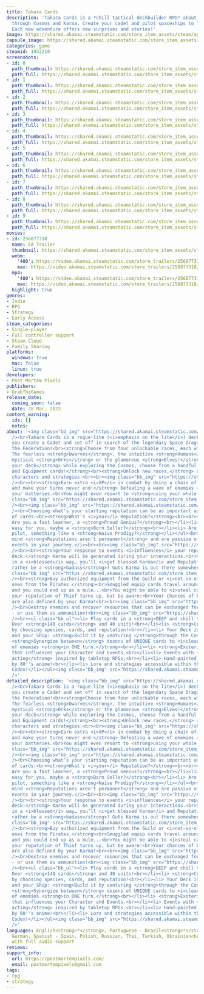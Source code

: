 ```yaml
---
title: Takara Cards
description: 'Takara Cards is a *chill tactical deckbuilder RPG* about adventuring
  through Cosmos and Karma. Create your cadet and pilot spaceships to find the Dragons:
  Each new adventure offers new surprises and stories!'
image: https://shared.akamai.steamstatic.com/store_item_assets/steam/apps/1932210/header.jpg?t=1730751312
capsule_image: https://shared.akamai.steamstatic.com/store_item_assets/steam/apps/1932210/capsule_231x87.jpg?t=1730751312
categories: game
steamid: 1932210
screenshots:
- id: 0
  path_thumbnail: https://shared.akamai.steamstatic.com/store_item_assets/steam/apps/1932210/ss_02750862b825307eadf4ddb398e3caed250e6123.600x338.jpg?t=1730751312
  path_full: https://shared.akamai.steamstatic.com/store_item_assets/steam/apps/1932210/ss_02750862b825307eadf4ddb398e3caed250e6123.1920x1080.jpg?t=1730751312
- id: 1
  path_thumbnail: https://shared.akamai.steamstatic.com/store_item_assets/steam/apps/1932210/ss_3f0ffebea9c3833ac6a0fc42b35a883dda93178b.600x338.jpg?t=1730751312
  path_full: https://shared.akamai.steamstatic.com/store_item_assets/steam/apps/1932210/ss_3f0ffebea9c3833ac6a0fc42b35a883dda93178b.1920x1080.jpg?t=1730751312
- id: 2
  path_thumbnail: https://shared.akamai.steamstatic.com/store_item_assets/steam/apps/1932210/ss_7b75779313f5072e7e9afe1dea89eb0a2f5b5f49.600x338.jpg?t=1730751312
  path_full: https://shared.akamai.steamstatic.com/store_item_assets/steam/apps/1932210/ss_7b75779313f5072e7e9afe1dea89eb0a2f5b5f49.1920x1080.jpg?t=1730751312
- id: 3
  path_thumbnail: https://shared.akamai.steamstatic.com/store_item_assets/steam/apps/1932210/ss_aa26540195f6c449ab3a045317ed45d8ea4511d9.600x338.jpg?t=1730751312
  path_full: https://shared.akamai.steamstatic.com/store_item_assets/steam/apps/1932210/ss_aa26540195f6c449ab3a045317ed45d8ea4511d9.1920x1080.jpg?t=1730751312
- id: 4
  path_thumbnail: https://shared.akamai.steamstatic.com/store_item_assets/steam/apps/1932210/ss_eb61d52f9efb1574ba28c721dc4facff9859dd48.600x338.jpg?t=1730751312
  path_full: https://shared.akamai.steamstatic.com/store_item_assets/steam/apps/1932210/ss_eb61d52f9efb1574ba28c721dc4facff9859dd48.1920x1080.jpg?t=1730751312
- id: 5
  path_thumbnail: https://shared.akamai.steamstatic.com/store_item_assets/steam/apps/1932210/ss_441a5de39242fe2cd14f386dcaf8026ca8122959.600x338.jpg?t=1730751312
  path_full: https://shared.akamai.steamstatic.com/store_item_assets/steam/apps/1932210/ss_441a5de39242fe2cd14f386dcaf8026ca8122959.1920x1080.jpg?t=1730751312
- id: 6
  path_thumbnail: https://shared.akamai.steamstatic.com/store_item_assets/steam/apps/1932210/ss_f261443f52914fd884fe998cf61b76cf1b70c5d4.600x338.jpg?t=1730751312
  path_full: https://shared.akamai.steamstatic.com/store_item_assets/steam/apps/1932210/ss_f261443f52914fd884fe998cf61b76cf1b70c5d4.1920x1080.jpg?t=1730751312
- id: 7
  path_thumbnail: https://shared.akamai.steamstatic.com/store_item_assets/steam/apps/1932210/ss_e12e6b19ce4d8d4b8b576f7f1302236d186d3735.600x338.jpg?t=1730751312
  path_full: https://shared.akamai.steamstatic.com/store_item_assets/steam/apps/1932210/ss_e12e6b19ce4d8d4b8b576f7f1302236d186d3735.1920x1080.jpg?t=1730751312
- id: 8
  path_thumbnail: https://shared.akamai.steamstatic.com/store_item_assets/steam/apps/1932210/ss_1ac57bb8399a28b0749943e2f8b7abc1ca36d16d.600x338.jpg?t=1730751312
  path_full: https://shared.akamai.steamstatic.com/store_item_assets/steam/apps/1932210/ss_1ac57bb8399a28b0749943e2f8b7abc1ca36d16d.1920x1080.jpg?t=1730751312
- id: 9
  path_thumbnail: https://shared.akamai.steamstatic.com/store_item_assets/steam/apps/1932210/ss_eb0e25f407d5307fe19615a04c18535cefd8f9e1.600x338.jpg?t=1730751312
  path_full: https://shared.akamai.steamstatic.com/store_item_assets/steam/apps/1932210/ss_eb0e25f407d5307fe19615a04c18535cefd8f9e1.1920x1080.jpg?t=1730751312
movies:
- id: 256877318
  name: EA Trailer
  thumbnail: https://shared.akamai.steamstatic.com/store_item_assets/steam/apps/256877318/movie.293x165.jpg?t=1683139744
  webm:
    '480': https://video.akamai.steamstatic.com/store_trailers/256877318/movie480_vp9.webm?t=1683139744
    max: https://video.akamai.steamstatic.com/store_trailers/256877318/movie_max_vp9.webm?t=1683139744
  mp4:
    '480': https://video.akamai.steamstatic.com/store_trailers/256877318/movie480.mp4?t=1683139744
    max: https://video.akamai.steamstatic.com/store_trailers/256877318/movie_max.mp4?t=1683139744
  highlight: true
genres:
- Indie
- RPG
- Strategy
- Early Access
steam_categories:
- Single-player
- Full controller support
- Steam Cloud
- Family Sharing
platforms:
  windows: true
  mac: false
  linux: true
developers:
- Post Mortem Pixels
publishers:
- GrabTheGames
release_date:
  coming_soon: false
  date: 28 Mar, 2023
content_warning:
  ids: []
  notes:
about: '<img class="bb_img" src="https://shared.akamai.steamstatic.com/store_item_assets/steam/apps/1932210/extras/pag_coop_robed_en.png?t=1730751312"
  /><br>Takara Cards is a rogue-lite (<i>emphasis on the lite</i>) deckbuilder where
  you create a Cadet and set off in search of the legendary Space Dragons who stole
  the Federation!<br><strong>Choose from four unlockable races, each with its ship:</strong>
  The fearless <strong>Dwarves</strong>, the intuitive <strong>Humans</strong>, the
  mystical <strong>Orks</strong> or the glamorous <strong>Elves!</strong><br><br><strong>Build
  your deck</strong> while exploring the Cosmos, choose from a handful of <strong>Maneuver
  and Equipment cards!</strong><br><strong>Unlock new races,</strong> and create new
  characters and strategies:<br><br><img class="bb_img" src="https://shared.akamai.steamstatic.com/store_item_assets/steam/apps/1932210/extras/page_char_creator.gif?t=1730751312"
  /><br><br><strong>Earn extra <i>XP</i> in combat by doing a chain of COMBOS!</strong><br><strong>Plan
  and make your turns never end:</strong> Defeating a wave of enemies <i>recharges</i>
  your batteries.<br>You might even resort to <strong>using your whole ship as a weapon!</strong><br><br><img
  class="bb_img" src="https://shared.akamai.steamstatic.com/store_item_assets/steam/apps/1932210/extras/break_off_en.gif?t=1730751312"
  /><br><img class="bb_img" src="https://shared.akamai.steamstatic.com/store_item_assets/steam/apps/1932210/extras/pag_karma_hands_en.png?t=1730751312"
  /><br>Choosing what’s your starting reputation can be as important as your choice
  of cards:<br><strong>What’s <i>your</i> Reputation?</strong><br><br><ul class="bb_ul"><li>
  Are you a fast learner, a <strong>Proud Genius?</strong><br></li><li> Business comes
  easy for you, maybe a <strong>Born Seller?</strong><br></li><li> Are you a gifted
  pilot, something like a <strong>Naive Prodigy?</strong></li></ul><br><i>Keep in
  mind <strong>Reputations aren’t permanent</strong> and are passive of change through
  events in your journey.</i><br><br><img class="bb_img" src="https://shared.akamai.steamstatic.com/store_item_assets/steam/apps/1932210/extras/page_reps.gif?t=1730751312"
  /><br><br><strong>Your response to events <i>influences</i> your reputation and
  deck:</strong> Karma will be generated during your interactions.<br>Say you respond
  in a <i>blessed</i> way… you’ll <i>get blessed Karma</i> and Reputation!<br>You
  rather be a <strong>badass</strong>? Guts Karma is out there somewhere in the Cosmos!<br><br><img
  class="bb_img" src="https://shared.akamai.steamstatic.com/store_item_assets/steam/apps/1932210/extras/pag_fuse_rpg_en.png?t=1730751312"
  /><br><strong>Buy authorized equipment from the Guild or <i>not-so-official</i>
  ones from the Pirates.</strong><br>Smuggled equip cards travel around the galaxy
  and you could end up as a mule...<br>You might be able to <i>steal cards</i> if
  your reputation of Thief turns up, but be aware:<br>Your chances of being caught
  are also defined by your Karma!<br><br><img class="bb_img" src="https://shared.akamai.steamstatic.com/store_item_assets/steam/apps/1932210/extras/pag_scrap_en.png?t=1730751312"
  /><br>Destroy enemies and recover resources that can be exchanged for various supplies
  - or use them as ammunition!<br><img class="bb_img" src="https://shared.akamai.steamstatic.com/store_item_assets/steam/apps/1932210/extras/separador.png?t=1730751312"
  /><br><ul class="bb_ul"><li> Play cards in a <strong>DEEP and chill turn-based combat.</strong><br></li><li>
  Over <strong>140 cards</strong> and 40 units!<br></li><li> <strong>Create your character</strong>
  by choosing species, cards, and reputation!<br></li><li> Your Deck is your Pilot
  and your Ship: <strong>Build it by venturing </strong>through the Cosmos and Events.<br></li><li>
  <strong>Synergize between</strong> dozens of UNIQUE cards to <i>clear</i> the board
  of enemies <strong>in ONE turn.</strong><br></li><li> <strong>Exoteric Karma system</strong>
  that influences your Character and Events.<br></li><li> Events with <strong>voice
  acting</strong> inspired by tabletop RPGs.<br></li><li> Hand-painted artwork inspired
  by 80''s anime!<br></li><li> Lore and strategies accessible within the game in the
  Codex!</li></ul><img class="bb_img" src="https://shared.akamai.steamstatic.com/store_item_assets/steam/apps/1932210/extras/separador.png?t=1730751312"
  />'
detailed_description: '<img class="bb_img" src="https://shared.akamai.steamstatic.com/store_item_assets/steam/apps/1932210/extras/pag_coop_robed_en.png?t=1730751312"
  /><br>Takara Cards is a rogue-lite (<i>emphasis on the lite</i>) deckbuilder where
  you create a Cadet and set off in search of the legendary Space Dragons who stole
  the Federation!<br><strong>Choose from four unlockable races, each with its ship:</strong>
  The fearless <strong>Dwarves</strong>, the intuitive <strong>Humans</strong>, the
  mystical <strong>Orks</strong> or the glamorous <strong>Elves!</strong><br><br><strong>Build
  your deck</strong> while exploring the Cosmos, choose from a handful of <strong>Maneuver
  and Equipment cards!</strong><br><strong>Unlock new races,</strong> and create new
  characters and strategies:<br><br><img class="bb_img" src="https://shared.akamai.steamstatic.com/store_item_assets/steam/apps/1932210/extras/page_char_creator.gif?t=1730751312"
  /><br><br><strong>Earn extra <i>XP</i> in combat by doing a chain of COMBOS!</strong><br><strong>Plan
  and make your turns never end:</strong> Defeating a wave of enemies <i>recharges</i>
  your batteries.<br>You might even resort to <strong>using your whole ship as a weapon!</strong><br><br><img
  class="bb_img" src="https://shared.akamai.steamstatic.com/store_item_assets/steam/apps/1932210/extras/break_off_en.gif?t=1730751312"
  /><br><img class="bb_img" src="https://shared.akamai.steamstatic.com/store_item_assets/steam/apps/1932210/extras/pag_karma_hands_en.png?t=1730751312"
  /><br>Choosing what’s your starting reputation can be as important as your choice
  of cards:<br><strong>What’s <i>your</i> Reputation?</strong><br><br><ul class="bb_ul"><li>
  Are you a fast learner, a <strong>Proud Genius?</strong><br></li><li> Business comes
  easy for you, maybe a <strong>Born Seller?</strong><br></li><li> Are you a gifted
  pilot, something like a <strong>Naive Prodigy?</strong></li></ul><br><i>Keep in
  mind <strong>Reputations aren’t permanent</strong> and are passive of change through
  events in your journey.</i><br><br><img class="bb_img" src="https://shared.akamai.steamstatic.com/store_item_assets/steam/apps/1932210/extras/page_reps.gif?t=1730751312"
  /><br><br><strong>Your response to events <i>influences</i> your reputation and
  deck:</strong> Karma will be generated during your interactions.<br>Say you respond
  in a <i>blessed</i> way… you’ll <i>get blessed Karma</i> and Reputation!<br>You
  rather be a <strong>badass</strong>? Guts Karma is out there somewhere in the Cosmos!<br><br><img
  class="bb_img" src="https://shared.akamai.steamstatic.com/store_item_assets/steam/apps/1932210/extras/pag_fuse_rpg_en.png?t=1730751312"
  /><br><strong>Buy authorized equipment from the Guild or <i>not-so-official</i>
  ones from the Pirates.</strong><br>Smuggled equip cards travel around the galaxy
  and you could end up as a mule...<br>You might be able to <i>steal cards</i> if
  your reputation of Thief turns up, but be aware:<br>Your chances of being caught
  are also defined by your Karma!<br><br><img class="bb_img" src="https://shared.akamai.steamstatic.com/store_item_assets/steam/apps/1932210/extras/pag_scrap_en.png?t=1730751312"
  /><br>Destroy enemies and recover resources that can be exchanged for various supplies
  - or use them as ammunition!<br><img class="bb_img" src="https://shared.akamai.steamstatic.com/store_item_assets/steam/apps/1932210/extras/separador.png?t=1730751312"
  /><br><ul class="bb_ul"><li> Play cards in a <strong>DEEP and chill turn-based combat.</strong><br></li><li>
  Over <strong>140 cards</strong> and 40 units!<br></li><li> <strong>Create your character</strong>
  by choosing species, cards, and reputation!<br></li><li> Your Deck is your Pilot
  and your Ship: <strong>Build it by venturing </strong>through the Cosmos and Events.<br></li><li>
  <strong>Synergize between</strong> dozens of UNIQUE cards to <i>clear</i> the board
  of enemies <strong>in ONE turn.</strong><br></li><li> <strong>Exoteric Karma system</strong>
  that influences your Character and Events.<br></li><li> Events with <strong>voice
  acting</strong> inspired by tabletop RPGs.<br></li><li> Hand-painted artwork inspired
  by 80''s anime!<br></li><li> Lore and strategies accessible within the game in the
  Codex!</li></ul><img class="bb_img" src="https://shared.akamai.steamstatic.com/store_item_assets/steam/apps/1932210/extras/separador.png?t=1730751312"
  />'
languages: English<strong>*</strong>, Portuguese - Brazil<strong>*</strong>, French,
  German, Spanish - Spain, Polish, Russian, Thai, Turkish, Ukrainian<br><strong>*</strong>languages
  with full audio support
reviews:
support_info:
  url: https://postmortempixels.com/
  email: postmortempixels@gmail.com
tags:
- rpg
- strategy
---
```


